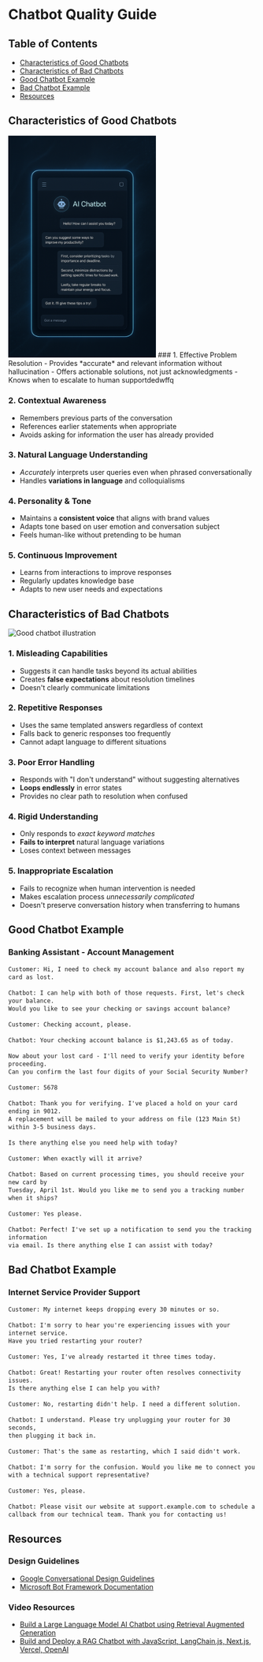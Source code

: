 # Chatbot Quality Guide

## Table of Contents
- [Characteristics of Good Chatbots](#characteristics-of-good-chatbots)
- [Characteristics of Bad Chatbots](#characteristics-of-bad-chatbots)
- [Good Chatbot Example](#good-chatbot-example)
- [Bad Chatbot Example](#bad-chatbot-example)
- [Resources](#resources)
## Characteristics of Good Chatbots
<img src="img/good_chatbot.png" width="300" alt="Good chatbot illustration">
### 1. Effective Problem Resolution
- Provides *accurate* and relevant information without hallucination
- Offers actionable solutions, not just acknowledgments
- Knows when to escalate to human supportdedwffq

### 2. Contextual Awareness
- Remembers previous parts of the conversation
- References earlier statements when appropriate
- Avoids asking for information the user has already provided

### 3. Natural Language Understanding
- *Accurately* interprets user queries even when phrased conversationally
- Handles **variations in language** and colloquialisms

### 4. Personality & Tone
- Maintains a **consistent voice** that aligns with brand values
- Adapts tone based on user emotion and conversation subject
- Feels human-like without pretending to be human

### 5. Continuous Improvement
- Learns from interactions to improve responses
- Regularly updates knowledge base
- Adapts to new user needs and expectations

## Characteristics of Bad Chatbots

<img src="img/bad_chatbot.png" width="300" alt="Good chatbot illustration">

### 1. Misleading Capabilities
- Suggests it can handle tasks beyond its actual abilities
- Creates **false expectations** about resolution timelines
- Doesn't clearly communicate limitations

### 2. Repetitive Responses
- Uses the same templated answers regardless of context
- Falls back to generic responses too frequently
- Cannot adapt language to different situations

### 3. Poor Error Handling
- Responds with "I don't understand" without suggesting alternatives
- **Loops endlessly** in error states
- Provides no clear path to resolution when confused

### 4. Rigid Understanding
- Only responds to *exact keyword matches*
- **Fails to interpret** natural language variations
- Loses context between messages

### 5. Inappropriate Escalation
- Fails to recognize when human intervention is needed
- Makes escalation process *unnecessarily complicated*
- Doesn't preserve conversation history when transferring to humans


## Good Chatbot Example

### Banking Assistant - Account Management

```
Customer: Hi, I need to check my account balance and also report my card as lost.

Chatbot: I can help with both of those requests. First, let's check your balance. 
Would you like to see your checking or savings account balance?

Customer: Checking account, please.

Chatbot: Your checking account balance is $1,243.65 as of today. 

Now about your lost card - I'll need to verify your identity before proceeding. 
Can you confirm the last four digits of your Social Security Number?

Customer: 5678

Chatbot: Thank you for verifying. I've placed a hold on your card ending in 9012. 
A replacement will be mailed to your address on file (123 Main St) within 3-5 business days.

Is there anything else you need help with today?

Customer: When exactly will it arrive?

Chatbot: Based on current processing times, you should receive your new card by 
Tuesday, April 1st. Would you like me to send you a tracking number when it ships?

Customer: Yes please.

Chatbot: Perfect! I've set up a notification to send you the tracking information
via email. Is there anything else I can assist with today?
```

## Bad Chatbot Example

### Internet Service Provider Support

```
Customer: My internet keeps dropping every 30 minutes or so.

Chatbot: I'm sorry to hear you're experiencing issues with your internet service.
Have you tried restarting your router?

Customer: Yes, I've already restarted it three times today.

Chatbot: Great! Restarting your router often resolves connectivity issues.
Is there anything else I can help you with?

Customer: No, restarting didn't help. I need a different solution.

Chatbot: I understand. Please try unplugging your router for 30 seconds, 
then plugging it back in.

Customer: That's the same as restarting, which I said didn't work.

Chatbot: I'm sorry for the confusion. Would you like me to connect you
with a technical support representative?

Customer: Yes, please.

Chatbot: Please visit our website at support.example.com to schedule a
callback from our technical team. Thank you for contacting us!
```

## Resources

### Design Guidelines
- [Google Conversational Design Guidelines](https://developers.google.com/assistant/conversation-design/learn-about-conversation)
- [Microsoft Bot Framework Documentation](https://docs.microsoft.com/en-us/azure/bot-service/?view=azure-bot-service-4.0)

### Video Resources
- [Build a Large Language Model AI Chatbot using Retrieval Augmented Generation](https://youtu.be/XctooiH0moI?si=Wb_rObnSxi_C7RhF)
- [Build and Deploy a RAG Chatbot with JavaScript, LangChain.js, Next.js, Vercel, OpenAI](https://www.youtube.com/watch?v=d-VKYF4Zow0)
